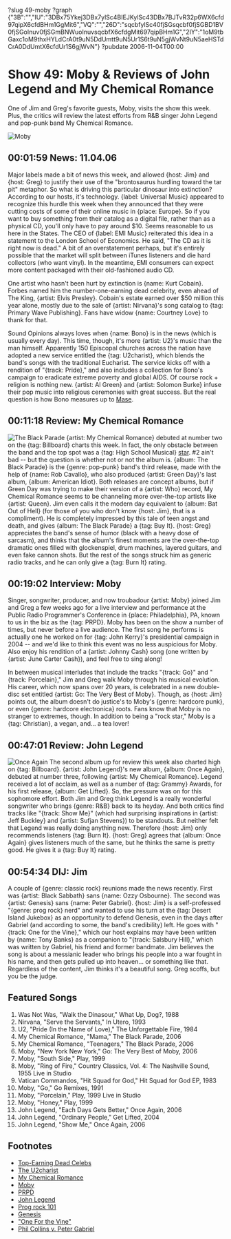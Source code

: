 ?slug 49-moby
?graph {"3B":"","IU":"3DBx75Ykej3DBx7ylSc4BIEJKylSc43DBx7BJTvR32p6WX6cfd97qipX6cfdBHm1GgMit6","VQ":"","26D":"sqcbfylSc40fjSGsqcbf0fjSGBD1BV0fjSGoInuv0fjSGmBNWuoInuvsqcbfX6cfdgMit697qipBHm1G","2IY":"1oM9tbGaxc1oM9thxHYLdCrA0t9uN5DdUmtt9uN5Ur1S6t9uN5gjWvNt9uN5aeHSTdCrA0DdUmtX6cfdUr1S6gjWvN"}
?pubdate 2006-11-04T00:00

# Show 49: Moby & Reviews of John Legend and My Chemical Romance
One of Jim and Greg's favorite guests, Moby, visits the show this week. Plus, the critics will review the latest efforts from R&B singer John Legend and pop-punk band My Chemical Romance.

![Moby](//static.soundopinions.org/images/2006/moby.jpg)

## 00:01:59 News: 11.04.06
Major labels made a bit of news this week, and allowed {host: Jim} and {host: Greg} to justify their use of the "brontosaurus hurdling toward the tar pit" metaphor. So what is driving this particular dinosaur into extinction? According to our hosts, it's technology. {label: Universal Music} appeared to recognize this hurdle this week when they announced that they were cutting costs of some of their online music in {place: Europe}. So if you want to buy something from their catalog as a digital file, rather than as a physical CD, you'll only have to pay around $10. Seems reasonable to us here in the States. The CEO of {label: EMI Music} reiterated this idea in a statement to the London School of Economics. He said, "The CD as it is right now is dead." A bit of an overstatement perhaps, but it's entirely possible that the market will split between iTunes listeners and die hard collectors (who want vinyl). In the meantime, EMI consumers can expect more content packaged with their old-fashioned audio CD.

One artist who hasn't been hurt by extinction is {name: Kurt Cobain}. Forbes named him the number-one-earning dead celebrity, even ahead of The King, {artist: Elvis Presley}. Cobain's estate earned over $50 million this year alone, mostly due to the sale of {artist: Nirvana}'s song catalog to {tag: Primary Wave Publishing}. Fans have widow {name: Courtney Love} to thank for that. 

Sound Opinions always loves when {name: Bono} is in the news (which is usually every day). This time, though, it's more {artist: U2}'s music than the man himself. Apparently 150 Episcopal churches across the nation have adopted a new service entitled the {tag: U2charist}, which blends the band's songs with the traditional Eucharist. The service kicks off with a rendition of "{track: Pride}," and also includes a collection for Bono's campaign to eradicate extreme poverty and global AIDS. Of course rock + religion is nothing new. {artist: Al Green} and {artist: Solomon Burke} infuse their pop music into religious ceremonies with great success. But the real question is how Bono measures up to [Mase](http://en.wikipedia.org/wiki/Mase#Return_to_music_and_subsequent_controversy).

## 00:11:18 Review: My Chemical Romance
![The Black Parade](//static.soundopinions.org/assets/49/IU0.jpg "14748659/209388277")
{artist: My Chemical Romance} debuted at number two on the {tag: Billboard} charts this week. In fact, the only obstacle between the band and the top spot was a {tag: High School Musical} [star](http://disneychannel.disney.com/hannah-montana). #2 ain't bad -- but the question is whether not or not the album is. {album: The Black Parade} is the {genre: pop-punk} band's third release, made with the help of {name: Rob Cavallo}, who also produced {artist: Green Day}'s last album, {album: American Idiot}. Both releases are concept albums, but if Green Day was trying to make their version of a {artist: Who} record, My Chemical Romance seems to be channeling more over-the-top artists like {artist: Queen}. Jim even calls it the modern day equivalent to {album: Bat Out of Hell} (for those of you who don't know {host: Jim}, that is a compliment). He is completely impressed by this tale of teen angst and death, and gives {album: The Black Parade} a {tag: Buy It}. {host: Greg} appreciates the band's sense of humor (black with a heavy dose of sarcasm), and thinks that the album's finest moments are the over-the-top dramatic ones filled with glockenspiel, drum machines, layered guitars, and even fake cannon shots. But the rest of the songs struck him as generic radio tracks, and he can only give a {tag: Burn It} rating.

## 00:19:02 Interview: Moby
Singer, songwriter, producer, and now troubadour {artist: Moby} joined Jim and Greg a few weeks ago for a live interview and performance at the Public Radio Programmer's Conference in {place: Philadelphia}, PA, known to us in the biz as the {tag: PRPD}. Moby has been on the show a number of times, but never before a live audience. The first song he performs is actually one he worked on for {tag: John Kerry}'s presidential campaign in 2004 -- and we'd like to think this event was no less auspicious for Moby. Also enjoy his rendition of a {artist: Johnny Cash} song (one written by {artist: June Carter Cash}), and feel free to sing along!

In between musical interludes that include the tracks "{track: Go}" and "{track: Porcelain}," Jim and Greg walk Moby through his musical evolution. His career, which now spans over 20 years, is celebrated in a new double-disc set entitled {artist: Go: The Very Best of Moby}. Though, as {host: Jim} points out, the album doesn't do justice's to Moby's {genre: hardcore punk}, or even {genre: hardcore electronica} roots. Fans know that Moby is no stranger to extremes, though. In addition to being a "rock star," Moby is a {tag: Christian}, a vegan, and... a tea lover!

## 00:47:01 Review: John Legend
![Once Again](//static.soundopinions.org/assets/49/26D0.jpg "16586443/716616852")
The second album up for review this week also charted high on {tag: Billboard}. {artist: John Legend}'s new album, {album: Once Again}, debuted at number three, following {artist: My Chemical Romance}. Legend received a lot of acclaim, as well as a number of {tag: Grammy} Awards, for his first release, {album: Get Lifted}. So, the pressure was on for this sophomore effort. Both Jim and Greg think Legend is a really wonderful songwriter who brings {genre: R&B} back to its heyday. And both critics find tracks like "{track: Show Me}" (which had surprising inspirations in {artist: Jeff Buckley} and {artist: Sufjan Stevens}) to be standouts. But neither felt that Legend was really doing anything new. Therefore {host: Jim} only recommends listeners {tag: Burn It}. {host: Greg} agrees that {album: Once Again} gives listeners much of the same, but he thinks the same is pretty good. He gives it a {tag: Buy It} rating.

## 00:54:34 DIJ: Jim
A couple of {genre: classic rock} reunions made the news recently. First was {artist: Black Sabbath} sans {name: Ozzy Osbourne}. The second was {artist: Genesis} sans {name: Peter Gabriel}. {host: Jim} is a self-professed "{genre: prog rock} nerd" and wanted to use his turn at the {tag: Desert Island Jukebox} as an opportunity to defend Genesis, even in the days after Gabriel (and according to some, the band's credibility) left. He goes with "{track: One for the Vine}," which our host explains may have been written by {name: Tony Banks} as a companion to "{track: Salsbury Hill}," which was written by Gabriel, his friend and former bandmate. Jim believes the song is about a messianic leader who brings his people into a war fought in his name, and then gets pulled up into heaven... or something like that. Regardless of the content, Jim thinks it's a beautiful song. Greg scoffs, but you be the judge.

## Featured Songs
1. Was Not Was, "Walk the Dinasour," What Up, Dog?, 1988
2. Nirvana, "Serve the Servants," In Utero, 1993
3. U2, "Pride (In the Name of Love)," The Unforgettable Fire, 1984
4. My Chemical Romance, "Mama," The Black Parade, 2006
5. My Chemical Romance, "Teenagers," The Black Parade, 2006
6. Moby, "New York New York," Go: The Very Best of Moby, 2006
7. Moby, "South Side," Play, 1999
8. Moby, "Ring of Fire," Country Classics, Vol. 4: The Nashville Sound, 1955 Live in Studio
9. Vatican Commandos, "Hit Squad for God," Hit Squad for God EP, 1983
10. Moby, "Go," Go Remixes, 1991
11. Moby, "Porcelain," Play, 1999 Live in Studio
12. Moby, "Honey," Play, 1999
13. John Legend, "Each Days Gets Better," Once Again, 2006
14. John Legend, "Ordinary People," Get Lifted, 2004
15. John Legend, "Show Me," Once Again, 2006

## Footnotes
- [Top-Earning Dead Celebs](http://www.forbes.com/2006/10/23/tech-media_06deadcelebs_cx_pk_top-earning-dead-celebrities_land.html)
- [The U2charist](http://u2-charist.com/)
- [My Chemical Romance](http://www.mychemicalromance.com/greatesthits)
- [Moby](http://www.moby.com/)
- [PRPD](http://www.prpd.org/)
- [John Legend](http://www.johnlegend.com/)
- [Prog rock 101](http://www.progarchives.com/Progressive-rock.asp)
- [Genesis](http://www.allmusic.com/artist/genesis-mn0000199995)
- ["One For the Vine"](https://www.youtube.com/watch?v=p2kRc2aHTnk&feature=kp)
- [Phil Collins v. Peter Gabriel](http://www.popmatters.com/column/177820-in-defense-of-both-the-phil-collins-and-peter-gabriel-eras-of-ge/)
